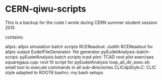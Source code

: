 # CERN-qiwu-scripts
This is a backup for the code I wrote during CERN summer student session 2015

contains:

  allpix: allpix simulation batch scripts
  RCEReadout: Judith RCEReadout for allpix output
  EudetFileGenerator: file generator
  pyEudetAnalysis-batch-scrips: pyEudetAnalysis batch scripts
  tcad-plot: TCAD root plot exercises
  squaregaus.cpp: root fit script for pyEudetAnalysis
  loop_all_dir_exec.sh: small tool to execute commands in all sub-directories
  CLICdpStyle.C: CLIC style adapted to ROOT6
  bashrc: my bash setups
